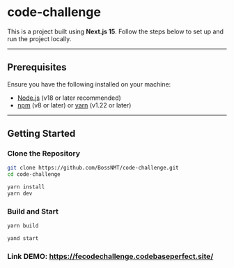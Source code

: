 # code-challenge

This is a project built using **Next.js 15**. Follow the steps below to set up and run the project locally.

---

## Prerequisites

Ensure you have the following installed on your machine:

- [Node.js](https://nodejs.org/) (v18 or later recommended)
- [npm](https://www.npmjs.com/) (v8 or later) or [yarn](https://yarnpkg.com/) (v1.22 or later)

---

## Getting Started

### Clone the Repository

```bash
git clone https://github.com/BossNMT/code-challenge.git
cd code-challenge

yarn install
yarn dev

```

### Build and Start
```bash
yarn build

yand start
```

### Link DEMO: https://fecodechallenge.codebaseperfect.site/
